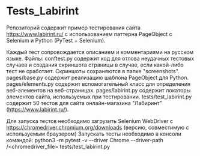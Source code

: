 # Tests_Labirint
Репозиторий содержит пример тестирования сайта https://www.labirint.ru/ с использованием паттерна PageObject с Selenium и Python (PyTest + Selenium). 

Каждый тест сопровождается описанием и комментариями на русском языке. 
Файлы: conftest.py содержит код для отлова неудачных тестовых случаев и создания скриншота страницы в случае, если какой-либо тест не сработает. Скриншоты сохраняются в папке "screenshots". 
pages/base.py содержит реализацию шаблона PageObject для Python.
pages/elements.py содержит вспомогательный класс для определения веб-элементов на веб-страницах.
pages/labirint.py содержит локаторы элементов сайта, используемых при тестировании. 
tests/test_labirint.py содержит 50 тестов для сайта онлайн-магазина "Лабиринт" (https://www.labirint.ru/).

Для запуска тестов необходимо загрузить Selenium WebDriver с https://chromedriver.chromium.org/downloads (версию, совместимую с используемым браузером) Запускать тесты необходимо в консоли командой: python3 -m pytest -v --driver Chrome --driver-path /<chromedriver_file> tests/test_labirint.py
